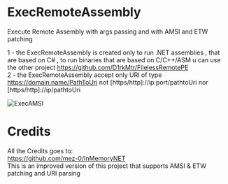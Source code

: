 # ExecRemoteAssembly
Execute Remote Assembly with args passing and with AMSI and ETW patching  

1 - the ExecRemoteAssembly is created only to run .NET assemblies , that are based on C# , to run binaries that are based on C/C++/ASM u can use the other project https://github.com/D1rkMtr/FilelessRemotePE  
2 - the ExecRemoteAssembly accept only URI of type https://domain.name/PathToUri not [https/http]://ip:port/pathtoUri nor [https/http]://ip/pathtoUri  

![ExecAMSI](https://user-images.githubusercontent.com/110354855/190879568-2f8587a6-59f8-4d4f-8954-cbeea472c5e2.png)

# Credits
All the Credits goes to:  
https://github.com/mez-0/InMemoryNET  
This is an improved version of this project that supports AMSI & ETW patching and URI parsing
